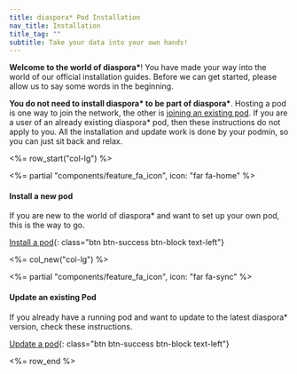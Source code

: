 ```yaml
---
title: diaspora* Pod Installation
nav_title: Installation
title_tag: ""
subtitle: Take your data into your own hands!
---
```


**Welcome to the world of diaspora\***! You have made your way into the world of our official installation guides. Before we can get started, please allow us to say some words in the beginning.

**You do not need to install diaspora\* to be part of diaspora\***. Hosting a pod is one way to join the network, the other is [joining an existing pod][join]. If you are a user of an already existing diaspora\* pod, then these instructions do not apply to you. All the installation and update work is done by your podmin, so you can just sit back and relax.

<%= row_start("col-lg") %>

<%= partial "components/feature_fa_icon", icon: "far fa-home" %>

#### Install a new pod

If you are new to the world of diaspora\* and want to set up your own pod, this is the way to go.

[Install a pod](<%= url_to("install", "new_pod") %>){: class="btn btn-success btn-block text-left"}

<%= col_new("col-lg") %>

<%= partial "components/feature_fa_icon", icon: "far fa-sync" %>

#### Update an existing Pod

If you already have a running pod and want to update to the latest diaspora\* version, check these instructions.

[Update a pod](<%= url_to("install", "update") %>){: class="btn btn-success btn-block text-left"}

<%= row_end %>

[join]: <%= url_to "site", "join" %>
